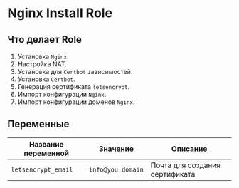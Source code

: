 # Nginx Install Role
## Что делает Role
1. Установка `Nginx`.
2. Настройка NAT.
3. Установка для `Certbot` зависимостей. 
4. Установка `Certbot`.
5. Генерация сертификата `letsencrypt`.
6. Импорт конфигурации `Nginx`.
7. Импорт конфигурации доменов `Nginx`.

## Переменные

| Название переменной | Значение | Описание |
| --- | --- | --- |
| `letsencrypt_email` | `info@you.domain` | Почта для создания сертификата |